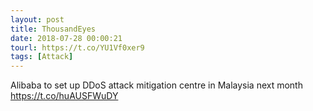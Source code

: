 ```yaml
---
layout: post
title: ThousandEyes
date: 2018-07-28 00:00:21
tourl: https://t.co/YU1Vf0xer9
tags: [Attack]
---
```

Alibaba to set up DDoS attack mitigation centre in Malaysia next month https://t.co/huAUSFWuDY